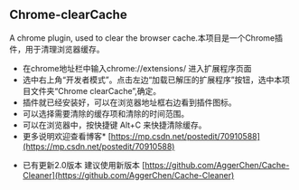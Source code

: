 ## Chrome-clearCache
A chrome plugin, used to clear the browser cache.本项目是一个Chrome插件，用于清理浏览器缓存。

* 在chrome地址栏中输入chrome://extensions/ 进入扩展程序页面
* 选中右上角“开发者模式”。点击左边“加载已解压的扩展程序”按钮，选中本项目文件夹“Chrome clearCache”,确定。
* 插件就已经安装好，可以在浏览器地址框右边看到插件图标。
* 可以选择需要清除的缓存项和清除的时间范围。
* 可以在浏览器中，按快捷键 Alt+C 来快捷清除缓存。
* 更多说明欢迎查看博客* [https://mp.csdn.net/postedit/70910588](https://mp.csdn.net/postedit/70910588) 
- 已有更新2.0版本 建议使用新版本 [https://github.com/AggerChen/Cache-Cleaner](https://github.com/AggerChen/Cache-Cleaner)

